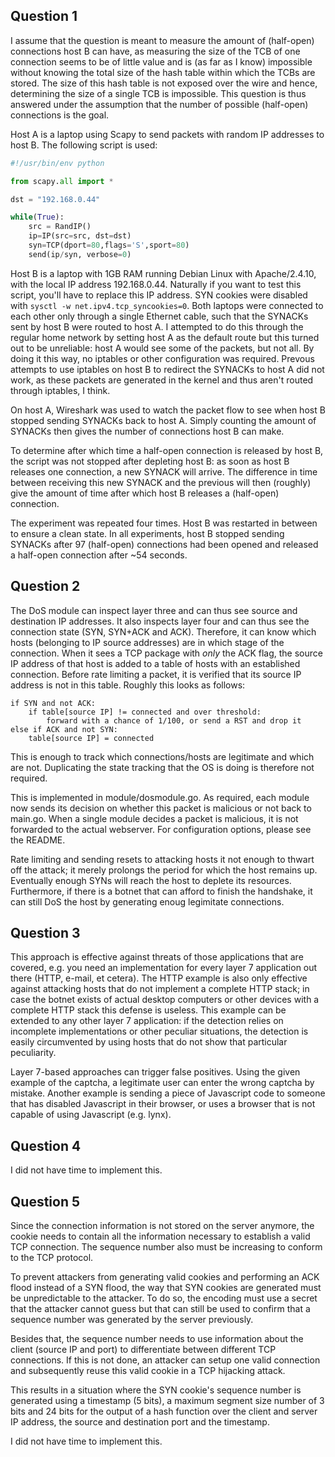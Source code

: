 ## Question 1

I assume that the question is meant to measure the amount of (half-open)
connections host B can have, as measuring the size of the TCB of one connection
seems to be of little value and is (as far as I know) impossible without knowing
the total size of the hash table within which the TCBs are stored. The size of
this hash table is not exposed over the wire and hence, determining the size of
a single TCB is impossible. This question is thus answered under the assumption
that the number of possible (half-open) connections is the goal.

Host A is a laptop using Scapy to send packets with random IP addresses to host
B. The following script is used:

```python
#!/usr/bin/env python

from scapy.all import *

dst = "192.168.0.44"

while(True):
    src = RandIP()
    ip=IP(src=src, dst=dst)
    syn=TCP(dport=80,flags='S',sport=80)
    send(ip/syn, verbose=0)
```

Host B is a laptop with 1GB RAM running Debian Linux with Apache/2.4.10, with
the local IP address 192.168.0.44. Naturally if you want to test this script,
you'll have to replace this IP address. SYN cookies were disabled with `sysctl
-w net.ipv4.tcp_syncookies=0`. Both laptops were connected to each other only
through a single Ethernet cable, such that the SYNACKs sent by host B were
routed to host A. I attempted to do this through the regular home network by
setting host A as the default route but this turned out to be unreliable: host A
would see some of the packets, but not all. By doing it this way, no iptables or
other configuration was required.  Prevous attempts to use iptables on host B to
redirect the SYNACKs to host A did not work, as these packets are generated in
the kernel and thus aren't routed through iptables, I think.

On host A, Wireshark was used to watch the packet flow to see when host B
stopped sending SYNACKs back to host A. Simply counting the amount of
SYNACKs then gives the number of connections host B can make.

To determine after which time a half-open connection is released by host B, the
script was not stopped after depleting host B: as soon as host B releases one
connection, a new SYNACK will arrive. The difference in time between receiving
this new SYNACK and the previous will then (roughly) give the amount of time
after which host B releases a (half-open) connection.

The experiment was repeated four times. Host B was restarted in between to
ensure a clean state. In all experiments, host B stopped sending SYNACKs after
97 (half-open) connections had been opened and released a half-open connection
after ~54 seconds.

## Question 2

The DoS module can inspect layer three and can thus see source and destination
IP addresses. It also inspects layer four and can thus see the connection state
(SYN, SYN+ACK and ACK). Therefore, it can know which hosts (belonging to IP
source addresses) are in which stage of the connection. When it sees a TCP
package with _only_ the ACK flag, the source IP address of that host is added to
a table of hosts with an established connection. Before rate limiting a packet,
it is verified that its source IP address is not in this table. Roughly this
looks as follows:

```
if SYN and not ACK:
	if table[source IP] != connected and over threshold:
		forward with a chance of 1/100, or send a RST and drop it
else if ACK and not SYN:
	table[source IP] = connected
```

This is enough to track which connections/hosts are legitimate and which are
not. Duplicating the state tracking that the OS is doing is therefore not
required.

This is implemented in module/dosmodule.go. As required, each module now sends
its decision on whether this packet is malicious or not back to main.go. When a
single module decides a packet is malicious, it is not forwarded to the actual
webserver. For configuration options, please see the README.

Rate limiting and sending resets to attacking hosts it not enough to thwart off
the attack; it merely prolongs the period for which the host remains up.
Eventually enough SYNs will reach the host to deplete its resources.
Furthermore, if there is a botnet that can afford to finish the handshake, it
can still DoS the host by generating enoug legimitate connections.

## Question 3

This approach is effective against threats of those applications that are
covered, e.g. you need an implementation for every layer 7 application out there
(HTTP, e-mail, et cetera). The HTTP example is also only effective against
attacking hosts that do not implement a complete HTTP stack; in case the botnet
exists of actual desktop computers or other devices with a complete HTTP stack
this defense is useless. This example can be extended to any other layer 7
application: if the detection relies on incomplete implementations or other
peculiar situations, the detection is easily circumvented by using hosts that do
not show that particular peculiarity.

Layer 7-based approaches can trigger false positives. Using the given example of
the captcha, a legitimate user can enter the wrong captcha by mistake. Another
example is sending a piece of Javascript code to someone that has disabled
Javascript in their browser, or uses a browser that is not capable of using
Javascript (e.g. lynx).

## Question 4

I did not have time to implement this.

## Question 5

Since the connection information is not stored on the server anymore, the cookie
needs to contain all the information necessary to establish a valid TCP
connection. The sequence number also must be increasing to conform to the TCP
protocol.

To prevent attackers from generating valid cookies and performing an ACK flood
instead of a SYN flood, the way that SYN cookies are generated must be
unpredictable to the attacker. To do so, the encoding must use a secret that the
attacker cannot guess but that can still be used to confirm that a sequence
number was generated by the server previously.

Besides that, the sequence number needs to use information about the client
(source IP and port) to differentiate between different TCP connections. If this
is not done, an attacker can setup one valid connection and subsequently reuse
this valid cookie in a TCP hijacking attack.

This results in a situation where the SYN cookie's sequence number is generated
using a timestamp (5 bits), a maximum segment size number of 3 bits and 24 bits
for the output of a hash function over the client and server IP address, the
source and destination port and the timestamp.

I did not have time to implement this.


